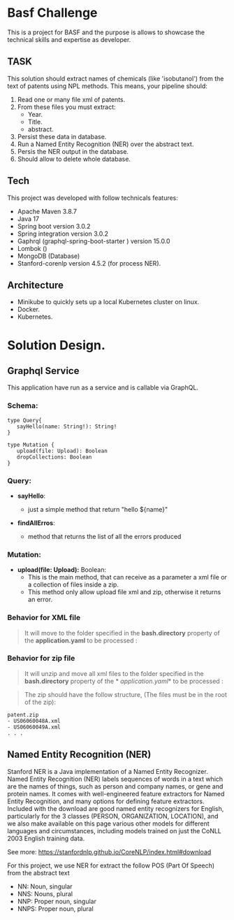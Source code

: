 # Basf Challenge

This is a project for BASF and the purpose is allows to showcase the technical skills and expertise as developer.

## TASK

This solution should extract names of chemicals (like 'isobutanol') from the text of patents using NPL methods.
This means, your pipeline should:

1. Read one or many file xml of patents.
2. From these files you must extract:
    - Year.
    - Title.
    - abstract.
3. Persist these data in database.
4. Run a Named Entity Recognition (NER) over the abstract text.
5. Persis the NER output in the database.
6. Should allow to delete whole database.

## Tech

This project was developed with follow technicals features:

- Apache Maven 3.8.7
- Java 17
- Spring boot version 3.0.2
- Spring integration version 3.0.2
- Gaphrql (graphql-spring-boot-starter ) version 15.0.0
- Lombok ()
- MongoDB (Database)
- Stanford-corenlp version 4.5.2 (for process NER).

## Architecture

- Minikube to quickly sets up a local Kubernetes cluster on linux.
- Docker.
- Kubernetes.

# Solution Design.

## Graphql Service

This application have run as a service and is callable via GraphQL.

### Schema:

```
type Query{
   sayHello(name: String!): String!
}

type Mutation {
   upload(file: Upload): Boolean
   dropCollections: Boolean
}
```

### Query:

- **sayHello**:
    - just a simple method that return "hello ${name}"

- **findAllErros**:
  - method that returns the list of all the errors produced

### Mutation:

- **upload(file: Upload):** Boolean:
    - This is the main method, that can receive as a parameter a xml file or a collection of files inside a zip.
    - This method only allow upload file xml and zip, otherwise it returns an error.

### Behavior for XML file

> It will move to the folder specified in the **bash.directory** property of the **application.yaml** to be processed :

### Behavior for zip file

> It will unzip and move all xml files to the folder specified in the **bash.directory** property of the *
*application.yaml** to be processed :

> The zip should have the follow structure, (The files must be in the root of the zip):

    patent.zip
    - US06060048A.xml
    - US06060049A.xml
    . . .
        
## Named Entity Recognition (NER)

Stanford NER is a Java implementation of a Named Entity Recognizer. Named Entity Recognition (NER) labels sequences of words in a text which are the names of things, such as person and company names, or gene and protein names. It comes with well-engineered feature extractors for Named Entity Recognition, and many options for defining feature extractors. Included with the download are good named entity recognizers for English, particularly for the 3 classes (PERSON, ORGANIZATION, LOCATION), and we also make available on this page various other models for different languages and circumstances, including models trained on just the CoNLL 2003 English training data. 

See more: https://stanfordnlp.github.io/CoreNLP/index.html#download

For this project, we use NER for extract the follow POS (Part Of Speech) from the abstract text 

* NN: Noun, singular
* NNS: Nouns, plural 
* NNP: Proper noun, singular
* NNPS: Proper noun, plural

